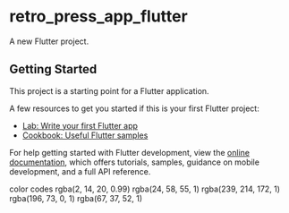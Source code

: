 # retro_press_app_flutter

A new Flutter project.

## Getting Started

This project is a starting point for a Flutter application.

A few resources to get you started if this is your first Flutter project:

- [Lab: Write your first Flutter app](https://docs.flutter.dev/get-started/codelab)
- [Cookbook: Useful Flutter samples](https://docs.flutter.dev/cookbook)

For help getting started with Flutter development, view the
[online documentation](https://docs.flutter.dev/), which offers tutorials,
samples, guidance on mobile development, and a full API reference.


color codes
rgba(2, 14, 20, 0.99)
rgba(24, 58, 55, 1)
rgba(239, 214, 172, 1)
rgba(196, 73, 0, 1)
rgba(67, 37, 52, 1)